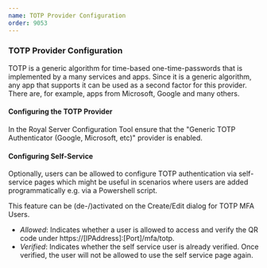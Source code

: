 ```yaml
---
name: TOTP Provider Configuration
order: 9053
---
```


### <a name="totp"></a>TOTP Provider Configuration

TOTP is a generic algorithm for time-based one-time-passwords that is implemented by a many services and apps. Since it is a generic algorithm, any app that supports it can be used as a second factor for this provider. There are, for example, apps from Microsoft, Google and many others.

#### Configuring the TOTP Provider

In the Royal Server Configuration Tool ensure that the "Generic TOTP Authenticator (Google, Microsoft, etc)" provider is enabled.

#### Configuring Self-Service

Optionally, users can be allowed to configure TOTP authentication via self-service pages which might be useful in scenarios where users are added programmatically e.g. via a Powershell script.

This feature can be (de-/)activated on the Create/Edit dialog for TOTP MFA Users.

- _Allowed_: Indicates whether a user is allowed to access and verify the QR code under https://[IPAddress]:[Port]/mfa/totp.
- _Verified_: Indicates whether the self service user is already verified. Once verified, the user will not be allowed to use the self service page again.

